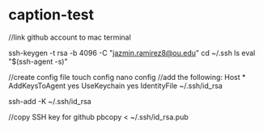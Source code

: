 # caption-test
//link github account to mac terminal

ssh-keygen -t rsa -b 4096 -C "jazmin.ramirez8@ou.edu"
cd ~/.ssh
ls
eval "$(ssh-agent -s)"

//create config file
touch config
nano config
//add the following:
Host *
 AddKeysToAgent yes
 UseKeychain yes
 IdentityFile ~/.ssh/id_rsa

 
ssh-add -K ~/.ssh/id_rsa

//copy SSH key for github
pbcopy < ~/.ssh/id_rsa.pub
